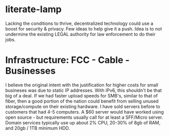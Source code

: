 # literate-lamp
Lacking the conditions to thrive, decentralized technology could use a boost for security &amp; privacy. Few ideas to help give it a push. Idea is to not undermine the existing LEGAL authority for law enforcement to do their jobs.


# Infrastructure: FCC - Cable - Businesses
I believe the original intent with the justification for higher costs for small busineses was due to static IP addresses. With IPv6, this shouldn't be that big of a deal. If we had faster upload speeds for SMB's, similar to that of fiber, then a good portion of the nation could benefit from selling unused storage/compute on their existing hardware. I have sold servers before to customers that had 4-5 computers. A $60 server would have worked using open source - but requirements usually call for at least a SFF/Micro server. Domain services typically use up about 2% CPU, 20-30% of 8gb of RAM, and 20gb / 1TB minimum HDD.
